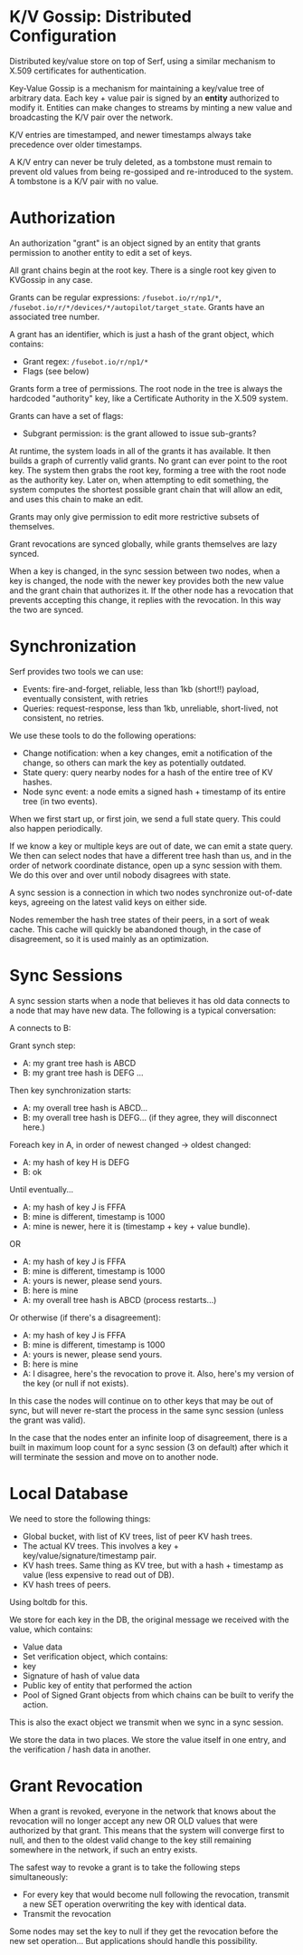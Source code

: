 K/V Gossip: Distributed Configuration
===================================

Distributed key/value store on top of Serf, using a similar mechanism to X.509 certificates for authentication.

Key-Value Gossip is a mechanism for maintaining a key/value tree of arbitrary data. Each key + value pair is signed by an **entity** authorized to modify it. Entities can make changes to streams by minting a new value and broadcasting the K/V pair over the network.

K/V entries are timestamped, and newer timestamps always take precedence over older timestamps.

A K/V entry can never be truly deleted, as a tombstone must remain to prevent old values from being re-gossiped and re-introduced to the system. A tombstone is a K/V pair with no value.

Authorization
=============

An authorization "grant" is an object signed by an entity that grants permission to another entity to edit a set of keys.

All grant chains begin at the root key. There is a single root key given to KVGossip in any case.

Grants can be regular expressions: `/fusebot.io/r/np1/*`, `/fusebot.io/r/*/devices/*/autopilot/target_state`. Grants have an associated tree number.

A grant has an identifier, which is just a hash of the grant object, which contains:

 - Grant regex: `/fusebot.io/r/np1/*`
 - Flags (see below)

Grants form a tree of permissions. The root node in the tree is always the hardcoded "authority" key, like a Certificate Authority in the X.509 system.

Grants can have a set of flags:

 - Subgrant permission: is the grant allowed to issue sub-grants?

At runtime, the system loads in all of the grants it has available. It then builds a graph of currently valid grants. No grant can ever point to the root key. The system then grabs the root key, forming a tree with the root node as the authority key. Later on, when attempting to edit something, the system computes the shortest possible grant chain that will allow an edit, and uses this chain to make an edit.

Grants may only give permission to edit more restrictive subsets of themselves.

Grant revocations are synced globally, while grants themselves are lazy synced.

When a key is changed, in the sync session between two nodes, when a key is changed, the node with the newer key provides both the new value and the grant chain that authorizes it. If the other node has a revocation that prevents accepting this change, it replies with the revocation. In this way the two are synced.

Synchronization
===============

Serf provides two tools we can use:

 - Events: fire-and-forget, reliable, less than 1kb (short!!) payload, eventually consistent, with retries
 - Queries: request-response, less than 1kb, unreliable, short-lived, not consistent, no retries.

We use these tools to do the following operations:

 - Change notification: when a key changes, emit a notification of the change, so others can mark the key as potentially outdated.
 - State query: query nearby nodes for a hash of the entire tree of KV hashes.
 - Node sync event: a node emits a signed hash + timestamp of its entire tree (in two events).

When we first start up, or first join, we send a full state query. This could also happen periodically.

If we know a key or multiple keys are out of date, we can emit a state query. We then can select nodes that have a different tree hash than us, and in the order of network coordinate distance, open up a sync session with them. We do this over and over until nobody disagrees with state.

A sync session is a connection in which two nodes synchronize out-of-date keys, agreeing on the latest valid keys on either side.

Nodes remember the hash tree states of their peers, in a sort of weak cache. This cache will quickly be abandoned though, in the case of disagreement, so it is used mainly as an optimization.

Sync Sessions
=============

A sync session starts when a node that believes it has old data connects to a node that may have new data. The following is a typical conversation:

A connects to B:

Grant synch step:

 - A: my grant tree hash is ABCD
 - B: my grant tree hash is DEFG ...

Then key synchronization starts:

 - A: my overall tree hash is ABCD...
 - B: my overall tree hash is DEFG... (if they agree, they will disconnect here.)

Foreach key in A, in order of newest changed -> oldest changed:

 - A: my hash of key H is DEFG
 - B: ok

Until eventually...

 - A: my hash of key J is FFFA
 - B: mine is different, timestamp is 1000
 - A: mine is newer, here it is (timestamp + key + value bundle).

OR

 - A: my hash of key J is FFFA
 - B: mine is different, timestamp is 1000
 - A: yours is newer, please send yours.
 - B: here is mine
 - A: my overall tree hash is ABCD (process restarts...)

Or otherwise (if there's a disagreement):

 - A: my hash of key J is FFFA
 - B: mine is different, timestamp is 1000
 - A: yours is newer, please send yours.
 - B: here is mine
 - A: I disagree, here's the revocation to prove it. Also, here's my version of the key (or null if not exists).

In this case the nodes will continue on to other keys that may be out of sync, but will never re-start the process in the same sync session (unless the grant was valid).

In the case that the nodes enter an infinite loop of disagreement, there is a built in maximum loop count for a sync session (3 on default) after which it will terminate the session and move on to another node.

Local Database
==============

We need to store the following things:

 - Global bucket, with list of KV trees, list of peer KV hash trees.
 - The actual KV trees. This involves a key + key/value/signature/timestamp pair.
 - KV hash trees. Same thing as KV tree, but with a hash + timestamp as value (less expensive to read out of DB).
 - KV hash trees of peers.

Using boltdb for this.

We store for each key in the DB, the original message we received with the value, which contains:

 - Value data
 - Set verification object, which contains:
  - key
  - Signature of hash of value data
  - Public key of entity that performed the action
  - Pool of Signed Grant objects from which chains can be built to verify the action.

This is also the exact object we transmit when we sync in a sync session.

We store the data in two places. We store the value itself in one entry, and the verification / hash data in another.

Grant Revocation
================

When a grant is revoked, everyone in the network that knows about the revocation will no longer accept any new OR OLD values that were authorized by that grant. This means that the system will converge first to null, and then to the oldest valid change to the key still remaining somewhere in the network, if such an entry exists.

The safest way to revoke a grant is to take the following steps simultaneously:

 - For every key that would become null following the revocation, transmit a new SET operation overwriting the key with identical data.
 - Transmit the revocation

Some nodes may set the key to null if they get the revocation before the new set operation... But applications should handle this possibility.
